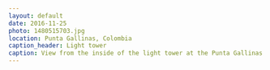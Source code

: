 ```yaml
---
layout: default
date: 2016-11-25
photo: 1480515703.jpg
location: Punta Gallinas, Colombia
caption_header: Light tower
caption: View from the inside of the light tower at the Punta Gallinas. It is just a metallic structure! Nothing really fancy haha :p
---
```


